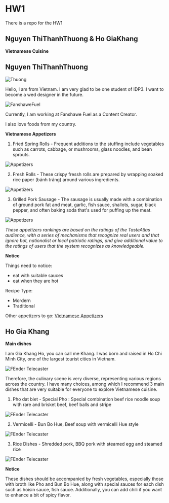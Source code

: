 # HW1
There is a repo for the HW1

## Nguyen ThiThanhThuong & Ho GiaKhang

**Vietnamese Cuisine**

## Nguyen ThiThanhThuong

![Thuong](images/thuong.jpeg)

Hello, I am from Vietnam. I am very glad to be one student of IDP3. I want to become a wed designer in the future. 

![FanshaweFuel](images/fanshawefuel.jpeg)

Currently, I am working at Fanshawe Fuel as a Content Creator.

I also love foods from my country.

**Vietnamese Appetizers**

1. Fried Spring Rolls - Frequent additions to the stuffing include vegetables such as carrots, cabbage, or mushrooms, glass noodles, and bean sprouts.

![Appetizers](images/food1.jpeg)

2. Fresh Rolls - These crispy fressh rolls are prepared by wrapping soaked rice paper (bánh tráng) around various ingredients.

![Appetizers](images/food2.jpeg)

3. Grilled Pork Sausage - The sausage is usually made with a combination of ground pork fat and meat, garlic, fish sauce, shallots, sugar, black pepper, and often baking soda that's used for puffing up the meat.

![Appetizers](images/food3.jpeg)

*These appetizers rankings are based on the ratings of the TasteAtlas audience, with a series of mechanisms that recognize real users and that ignore bot, nationalist or local patriotic ratings, and give additional value to the ratings of users that the system recognizes as knowledgeable.*

**Notice**

Things need to notice:
- eat with suitable sauces
- eat when they are hot

Recipe Type: 
- Mordern
- Traditional

Other appetizers to go: 
[Vietnamese Appetizers](https://www.hungryhuy.com/vietnamese/appetizers/)

## Ho Gia Khang

**Main dishes**

I am Gia Khang Ho, you can call me Khang. I was born and raised in Ho Chi Minh City, one of the largest tourist cities in Vietnam.

![FEnder Telecaster](images/khang1.jpg)

Therefore, the culinary scene is very diverse, representing various regions across the country. I have many choices, among which I recommend 3 main dishes that are very suitable for everyone to explore Vietnamese cuisine.

1. Pho dat biet - Special Pho : Special combination beef rice noodle soup with rare and brisket beef, beef balls and stripe

![FEnder Telecaster](images/food4.jpg)

2. Vermicelli - Bun Bo Hue, Beef soup with vermicelli Hue style

![FEnder Telecaster](images/food5.jpg)

3. Rice Dishes -  Shredded pork, BBQ pork with steamed egg and steamed rice 

![FEnder Telecaster](images/food6.jpg)

**Notice** 

These dishes should be accompanied by fresh vegetables, especially those with broth like Pho and Bun Bo Hue, along with special sauces for each dish such as hoisin sauce, fish sauce. Additionally, you can add chili if you want to enhance a bit of spicy flavor.